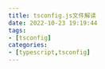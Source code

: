 ```yaml
---
title: tsconfig.js文件解读
date: 2022-10-23 19:19:44
tags:
- [tsconfig]
categories:
- [typescript,tsconfig]
---
```

